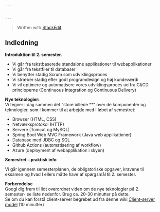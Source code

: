 ```yaml
---


---
```


<blockquote>
<p>Written with <a href="https://stackedit.io/">StackEdit</a>.</p>
</blockquote>
<h2 id="indledning">Indledning</h2>
<p><strong>Introduktion til 2. semester.</strong></p>
<ul>
<li>Vi går fra tekstbaserede standalone applikationer til webapplikationer</li>
<li>Vi går fra tekstfiler til databaser</li>
<li>Vi benytter stadig Scrum som udviklingsproces</li>
<li>Vi stræber stadig efter godt programdesign og høj kundeværdi</li>
<li>Vi vil optimere og automatisere vores udviklingsproces ud fra CI/CD principperne (Continuous Integration og Continuous Delivery)</li>
</ul>
<p><strong>Nye teknologier:</strong><br>
Vi tegner i dag sammen det “store billede **” over de komponenter og teknologier, som I kommer til at arbejde med i løbet af semestret:</p>
<ul>
<li>Browser (HTML, CSS)</li>
<li>Netværksprotokol (HTTP)</li>
<li>Servere (Tomcat og MySQL)</li>
<li>Spring Boot Web MVC Framework (Java web applikationer)</li>
<li>Database med JDBC og SQL</li>
<li>Github Actions (automatisering af workflow)</li>
<li>Azure (deployment af webapplikation i skyen)</li>
</ul>
<p><strong>Semestret – praktisk info</strong></p>
<p>Vi går igennem semesterplanen, de obligatoriske opgaver, kravene til eksamen og hvad I ellers måtte have af spørgsmål til 2. semester.</p>
<p><strong>Forberedelse</strong><br>
Googl dig frem til lidt overordnet viden om de nye teknologier på 2. semester- se liste nedenfor. Brug ca. 20-30 minutter på dette.<br>
Se om du kan forstå client-server begrebet ud fra denne wiki <a href="https://en.wikipedia.org/wiki/Client%E2%80%93server_model">Client-server model</a> (10 minutter)</p>


